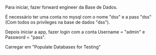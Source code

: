 Para iniciar, fazer forward engineer da Base de Dados.

É necessário ter uma conta no mysql com o nome "dss" e a pass "dss" (Com todos os privileges na base de dados "dss").

Depois iniciar a app, fazer login com a conta Username = "admin" e Password = "pass".

Carregar em "Populate Databases for Testing"

